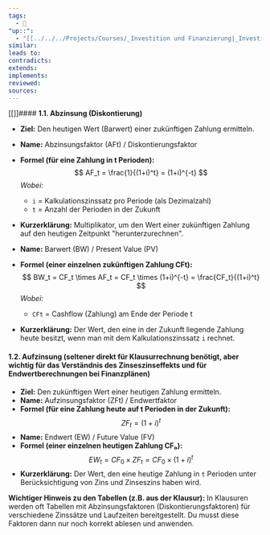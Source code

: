 ```yaml
---
tags:
  - 🌱
"up::":
  - "[[../../../Projects/Courses/_Investition und Finanzierung|_Investition und Finanzierung]]"
similar:
leads to:
contradicts:
extends:
implements:
reviewed:
sources:
---
```

[[]]#### **1.1. Abzinsung (Diskontierung)**

*   **Ziel:** Den heutigen Wert (Barwert) einer zukünftigen Zahlung ermitteln.
*   **Name:** Abzinsungsfaktor (AFt) / Diskontierungsfaktor
*   **Formel (für eine Zahlung in t Perioden):**
    $$ AF_t = \frac{1}{(1+i)^t} = (1+i)^{-t} $$
    *Wobei:*
    *   `i` = Kalkulationszinssatz pro Periode (als Dezimalzahl)
    *   `t` = Anzahl der Perioden in der Zukunft
*   **Kurzerklärung:** Multiplikator, um den Wert einer zukünftigen Zahlung auf den heutigen Zeitpunkt "herunterzurechnen".

*   **Name:** Barwert (BW) / Present Value (PV)
*   **Formel (einer einzelnen zukünftigen Zahlung CFt):**
    $$ BW_t = CF_t \times AF_t = CF_t \times (1+i)^{-t} = \frac{CF_t}{(1+i)^t} $$
    *Wobei:*
    *   `CFt` = Cashflow (Zahlung) am Ende der Periode t
*   **Kurzerklärung:** Der Wert, den eine in der Zukunft liegende Zahlung heute besitzt, wenn man mit dem Kalkulationszinssatz `i` rechnet.

#### **1.2. Aufzinsung (seltener direkt für Klausurrechnung benötigt, aber wichtig für das Verständnis des Zinseszinseffekts und für Endwertberechnungen bei Finanzplänen)**

*   **Ziel:** Den zukünftigen Wert einer heutigen Zahlung ermitteln.
*   **Name:** Aufzinsungsfaktor (ZFt) / Endwertfaktor
*   **Formel (für eine Zahlung heute auf t Perioden in der Zukunft):**
    $$ ZF_t = (1+i)^t $$
*   **Name:** Endwert (EW) / Future Value (FV)
*   **Formel (einer einzelnen heutigen Zahlung CF₀):**
    $$ EW_t = CF_0 \times ZF_t = CF_0 \times (1+i)^t $$
*   **Kurzerklärung:** Der Wert, den eine heutige Zahlung in `t` Perioden unter Berücksichtigung von Zins und Zinseszins haben wird.

**Wichtiger Hinweis zu den Tabellen (z.B. aus der Klausur):**
In Klausuren werden oft Tabellen mit Abzinsungsfaktoren (Diskontierungsfaktoren) für verschiedene Zinssätze und Laufzeiten bereitgestellt. Du musst diese Faktoren dann nur noch korrekt ablesen und anwenden.